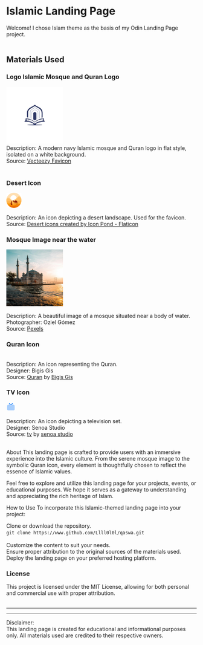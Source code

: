 <h1>Islamic Landing Page</h1>
Welcome! I chose Islam theme as the basis of my Odin Landing Page project. 
<br>
<br>

<h2> Materials Used</h2> 
<h3>Logo Islamic Mosque and Quran Logo</h3>

<img src="imgs/logo.png" height=150px/>
<br>
Description: A modern navy Islamic mosque and Quran logo in flat style, isolated on a white background.
<br>
Source: <a href="https://www.vecteezy.com/vector-art/35283992-modern-navy-islamic-mosque-and-quran-logo-flat-style-isolated-on-white-background-vector-illustration">Vecteezy Favicon</a>

<br>
<br>

<h3>Desert Icon</h3>
<img src="imgs/favicon.png" height="40px" />
<br>

Description: An icon depicting a desert landscape. Used for the favicon.
<br>
Source: <a href="https://www.flaticon.com/free-icons/desert" title="desert icons">Desert icons created by Icon Pond - Flaticon</a>


<h3>Mosque Image near the water</h3>
<img src="imgs/mosque.jpg" width=150px height=150px></img>

Description: A beautiful image of a mosque situated near a body of water.
<br>
Photographer: Oziel Gómez
<br>
Source: <a href="https://www.pexels.com/photo/mosque-near-the-body-of-water-7529416/">Pexels</a>



<h3>Quran Icon</h3>



<br>
Description: An icon representing the Quran.
<br>
Designer: Bigis Gis
<br>
Source: <a href="https://iconscout.com/icons/quran" class="text-underline font-size-sm" target="_blank">Quran</a> by <a href="https://iconscout.com/contributors/blackonion02" class="text-underline font-size-sm" target="_blank">Bigis Gis</a>



<h3>TV Icon</h3>
<svg xmlns="http://www.w3.org/2000/svg" width="24" height="24" fill="none" viewBox="0 0 24 24" id="tv"><g clip-path="url(#clip0_9076_8920)"><path fill="#2A88F9" fill-rule="evenodd" d="M7.29289 2.29289C7.68342 1.90237 8.31658 1.90237 8.70711 2.29289L12 5.58579L15.2929 2.29289C15.6834 1.90237 16.3166 1.90237 16.7071 2.29289C17.0976 2.68342 17.0976 3.31658 16.7071 3.70711L12.7071 7.70711C12.3166 8.09763 11.6834 8.09763 11.2929 7.70711L7.29289 3.70711C6.90237 3.31658 6.90237 2.68342 7.29289 2.29289Z" clip-rule="evenodd"></path><path fill="#AACFFC" d="M5 6C4.20435 6 3.44129 6.31607 2.87868 6.87868C2.31607 7.44129 2 8.20435 2 9V18C2 18.7956 2.31607 19.5587 2.87868 20.1213C3.44129 20.6839 4.20435 21 5 21H19C19.7957 21 20.5587 20.6839 21.1213 20.1213C21.6839 19.5587 22 18.7957 22 18V9C22 8.20435 21.6839 7.44129 21.1213 6.87868C20.5587 6.31607 19.7957 6 19 6H5Z"></path></g><defs><clipPath id="clip0_9076_8920"><rect width="24" height="24" fill="#fff"></rect></clipPath></defs></svg>
                
Description: An icon depicting a television set.
<br>
Designer: Senoa Studio
<br>
Source: <a href="https://iconscout.com/icons/tv" class="text-underline font-size-sm" target="_blank">tv</a> by <a href="https://iconscout.com/contributors/ihdizein" class="text-underline font-size-sm" target="_blank">senoa studio</a> 
<br>
<br>

About
This landing page is crafted to provide users with an immersive experience into the Islamic culture. From the serene mosque image to the symbolic Quran icon, every element is thoughtfully chosen to reflect the essence of Islamic values.

Feel free to explore and utilize this landing page for your projects, events, or educational purposes. We hope it serves as a gateway to understanding and appreciating the rich heritage of Islam.

How to Use
To incorporate this Islamic-themed landing page into your project:

Clone or download the repository.
<br>
`git clone https://www.github.com/Llll0l0l/qaswa.git ` <br> <br>
Customize the content to suit your needs.<br>
Ensure proper attribution to the original sources of the materials used.
Deploy the landing page on your preferred hosting platform.



<h3>License</h3>

This project is licensed under the MIT License, allowing for both personal and commercial use with proper attribution.
<br><br>
<hr>
<hr>
Disclaimer: <br>This landing page is created for educational and informational purposes only. All materials used are credited to their respective owners.
